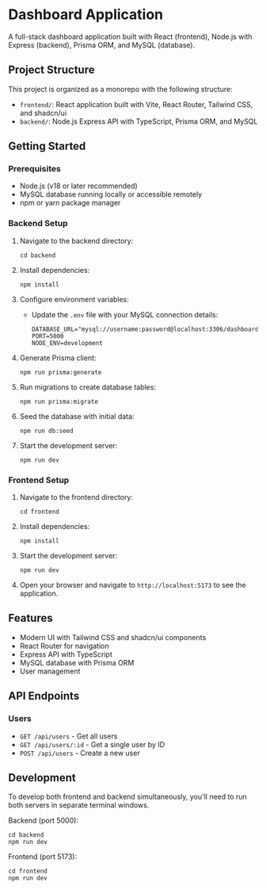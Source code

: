 # Dashboard Application

A full-stack dashboard application built with React (frontend), Node.js with Express (backend), Prisma ORM, and MySQL (database).

## Project Structure

This project is organized as a monorepo with the following structure:

- `frontend/`: React application built with Vite, React Router, Tailwind CSS, and shadcn/ui
- `backend/`: Node.js Express API with TypeScript, Prisma ORM, and MySQL

## Getting Started

### Prerequisites

- Node.js (v18 or later recommended)
- MySQL database running locally or accessible remotely
- npm or yarn package manager

### Backend Setup

1. Navigate to the backend directory:
   ```
   cd backend
   ```

2. Install dependencies:
   ```
   npm install
   ```

3. Configure environment variables:
   - Update the `.env` file with your MySQL connection details:
     ```
     DATABASE_URL="mysql://username:password@localhost:3306/dashboarddb"
     PORT=5000
     NODE_ENV=development
     ```

4. Generate Prisma client:
   ```
   npm run prisma:generate
   ```

5. Run migrations to create database tables:
   ```
   npm run prisma:migrate
   ```

6. Seed the database with initial data:
   ```
   npm run db:seed
   ```

7. Start the development server:
   ```
   npm run dev
   ```

### Frontend Setup

1. Navigate to the frontend directory:
   ```
   cd frontend
   ```

2. Install dependencies:
   ```
   npm install
   ```

3. Start the development server:
   ```
   npm run dev
   ```

4. Open your browser and navigate to `http://localhost:5173` to see the application.

## Features

- Modern UI with Tailwind CSS and shadcn/ui components
- React Router for navigation
- Express API with TypeScript
- MySQL database with Prisma ORM
- User management

## API Endpoints

### Users

- `GET /api/users` - Get all users
- `GET /api/users/:id` - Get a single user by ID
- `POST /api/users` - Create a new user

## Development

To develop both frontend and backend simultaneously, you'll need to run both servers in separate terminal windows.

Backend (port 5000):
```
cd backend
npm run dev
```

Frontend (port 5173):
```
cd frontend
npm run dev
``` 